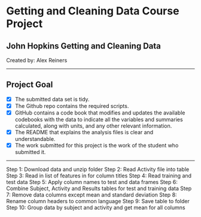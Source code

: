 <h1>Getting and Cleaning Data Course Project</h1>
<h2>John Hopkins Getting and Cleaning Data</h2>

Created by: Alex Reiners

---

<h2>Project Goal</h2>

- [x] The submitted data set is tidy. 
- [x] The Github repo contains the required scripts.
- [x] GitHub contains a code book that modifies and updates the available codebooks with the data to indicate all the variables and summaries calculated, along with units, and any other relevant information.
- [x] The README that explains the analysis files is clear and understandable.
- [x] The work submitted for this project is the work of the student who submitted it.

---
Step 1: Download data and unzip folder 
Step 2: Read Activity file into table
Step 3: Read in list of features in for column titles
Step 4: Read training and test data
Step 5: Apply column names to test and data frames 
Step 6: Combine Subject, Activity and Results tables for test and training data
Step 7: Remove data columns except mean and standard deviation 
Step 8: Rename column headers to common language 
Step 9: Save table to folder 
Step 10: Group data by subject and activity and get mean for all columns